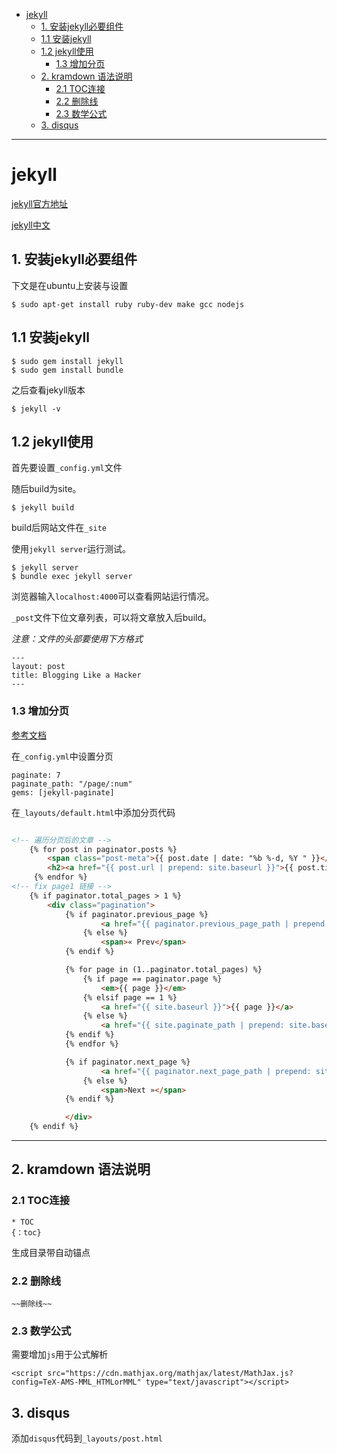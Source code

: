 <!--toc-->

- [jekyll](#jekyll)
	- [1\. 安装jekyll必要组件](#1-安装jekyll必要组件)
	- [1.1 安装jekyll](#11-安装jekyll)
	- [1.2 jekyll使用](#12-jekyll使用)
		- [1.3 增加分页](#13-增加分页)
	- [2\. kramdown 语法说明](#2-kramdown-语法说明)
		- [2.1 TOC连接](#21-toc连接)
		- [2.2 删除线](#22-删除线)
		- [2.3 数学公式](#23-数学公式)
	- [3\. disqus](#3-disqus)

<!-- tocstop -->

----

# jekyll

[jekyll官方地址](https://jekyllrb.com/)

[jekyll中文](http://jekyllcn.com/)

## 1\. 安装jekyll必要组件

下文是在ubuntu上安装与设置

```
$ sudo apt-get install ruby ruby-dev make gcc nodejs
```

## 1.1 安装jekyll

```
$ sudo gem install jekyll
$ sudo gem install bundle
```

之后查看jekyll版本

```
$ jekyll -v
```

## 1.2 jekyll使用

首先要设置`_config.yml`文件

随后build为site。

```
$ jekyll build
```

build后网站文件在`_site`

使用`jekyll server`运行测试。

```
$ jekyll server
$ bundle exec jekyll server
```

浏览器输入`localhost:4000`可以查看网站运行情况。

`_post`文件下位文章列表，可以将文章放入后build。

_注意：文件的头部要使用下方格式_

```
---
layout: post
title: Blogging Like a Hacker
---
```

### 1.3 增加分页

[参考文档](http://jekyllcn.com/docs/pagination/)

在`_config.yml`中设置分页

```
paginate: 7
paginate_path: "/page/:num"
gems: [jekyll-paginate]
```

在`_layouts/default.html`中添加分页代码

```html

<!-- 遍历分页后的文章 -->
    {% for post in paginator.posts %}
        <span class="post-meta">{{ post.date | date: "%b %-d, %Y " }}</span>
        <h2><a href="{{ post.url | prepend: site.baseurl }}">{{ post.title }}</a></h2>
     {% endfor %}
<!-- fix page1 链接 -->
    {% if paginator.total_pages > 1 %}
        <div class="pagination">
            {% if paginator.previous_page %}
                    <a href="{{ paginator.previous_page_path | prepend: site.baseurl | replace: '//', '/' }}">« Prev</a>
                {% else %}
                    <span>« Prev</span>        
            {% endif %}

            {% for page in (1..paginator.total_pages) %}
                {% if page == paginator.page %}
                    <em>{{ page }}</em>
                {% elsif page == 1 %}
                    <a href="{{ site.baseurl }}">{{ page }}</a>
                {% else %}
                    <a href="{{ site.paginate_path | prepend: site.baseurl | replace: '//', '/' | replace: ':num', page }}">{{ page }}</a>
            {% endif %}
            {% endfor %}

            {% if paginator.next_page %}
                    <a href="{{ paginator.next_page_path | prepend: site.baseurl | replace: '//', '/' }}">Next »</a>
                {% else %}
                    <span>Next »</span>
            {% endif %}

            </div>
    {% endif %}
```

--------------------------------------------------------------------------------

## 2\. kramdown 语法说明

### 2.1 TOC连接

```
* TOC
{：toc}
```

生成目录带自动锚点

### 2.2 删除线

```
~~删除线~~
```

### 2.3 数学公式

需要增加`js`用于公式解析

```
<script src="https://cdn.mathjax.org/mathjax/latest/MathJax.js?config=TeX-AMS-MML_HTMLorMML" type="text/javascript"></script>
```

## 3\. disqus

添加`disqus`代码到`_layouts/post.html`
